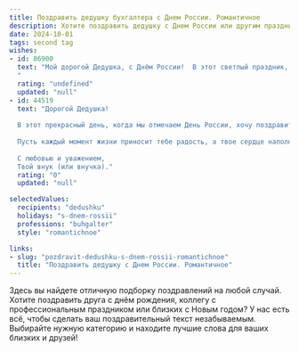 ```yaml
---
title: Поздравить дедушку бухгалтера с Днем России. Романтичное
description: Хотите поздравить дедушку с Днем России или другим праздником? Наш ИИ создаст незабываемое поздравление, а вы обязательно выделитесь среди других.  
date: 2024-10-01
tags: second tag
wishes:
- id: 86900
  text: "Мой дорогой Дедушка, с Днём России!  В этот светлый праздник, наполненный гордостью за нашу Родину, я хочу выразить тебе свою безграничную любовь и признательность. Твоя верность,  твой профессионализм бухгалтера,  твой тихий, но такой мощный вклад в жизнь нашей семьи — все это для меня является настоящим символом стабильности и надежности, как сама Россия.  Пусть это чувство гордости и любви к Родине  всегда согревает твоё сердце, а счастье и благополучие  окружают тебя, словно нежная летняя мелодия. С праздником!
  "
  rating: "undefined"
  updated: "null"
- id: 44519
  text: "Дорогой Дедушка!
  
  В этот прекрасный день, когда мы отмечаем День России, хочу поздравить тебя с этим значимым событием! Ты, как бухгалтер, всегда умело управлял финансами нашей семьи, но для меня ты — не просто цифры и отчёты, ты — воплощение мудрости и любви.
  
  Пусть каждый момент жизни приносит тебе радость, а твое сердце наполняется гордостью за нашу страну и за все твои достижения. Желаю здоровья, счастья и неиссякаемого вдохновения! Наша семья — это маленькая Россия, и ты в ней — главный оплот надежды и гармонии.
  
  С любовью и уважением,
  Твой внук (или внучка)."
  rating: "0"
  updated: "null"

selectedValues:
  recipients: "dedushku"
  holidays: "s-dnem-rossii"
  professions: "buhgalter"
  style: "romantichnoe"

links:
- slug: "pozdravit-dedushku-s-dnem-rossii-romantichnoe"
  title: "Поздравить дедушку с Днем России. Романтичное"
---
```


Здесь вы найдете отличную подборку поздравлений на любой случай. 
Хотите поздравить друга с днём рождения, коллегу с профессиональным праздником или близких с Новым годом? У нас есть всё, чтобы сделать ваш поздравительный текст незабываемым. Выбирайте нужную категорию и находите лучшие слова для ваших близких и друзей!
